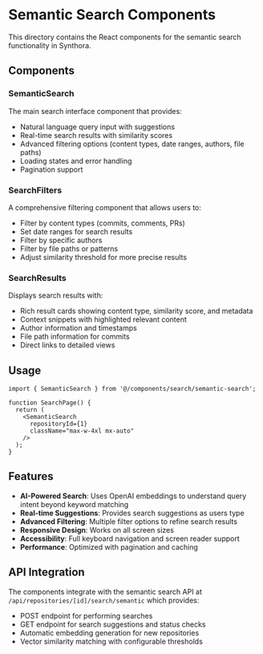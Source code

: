 # Semantic Search Components

This directory contains the React components for the semantic search functionality in Synthora.

## Components

### SemanticSearch
The main search interface component that provides:
- Natural language query input with suggestions
- Real-time search results with similarity scores
- Advanced filtering options (content types, date ranges, authors, file paths)
- Loading states and error handling
- Pagination support

### SearchFilters
A comprehensive filtering component that allows users to:
- Filter by content types (commits, comments, PRs)
- Set date ranges for search results
- Filter by specific authors
- Filter by file paths or patterns
- Adjust similarity threshold for more precise results

### SearchResults
Displays search results with:
- Rich result cards showing content type, similarity score, and metadata
- Context snippets with highlighted relevant content
- Author information and timestamps
- File path information for commits
- Direct links to detailed views

## Usage

```tsx
import { SemanticSearch } from '@/components/search/semantic-search';

function SearchPage() {
  return (
    <SemanticSearch 
      repositoryId={1}
      className="max-w-4xl mx-auto"
    />
  );
}
```

## Features

- **AI-Powered Search**: Uses OpenAI embeddings to understand query intent beyond keyword matching
- **Real-time Suggestions**: Provides search suggestions as users type
- **Advanced Filtering**: Multiple filter options to refine search results
- **Responsive Design**: Works on all screen sizes
- **Accessibility**: Full keyboard navigation and screen reader support
- **Performance**: Optimized with pagination and caching

## API Integration

The components integrate with the semantic search API at `/api/repositories/[id]/search/semantic` which provides:
- POST endpoint for performing searches
- GET endpoint for search suggestions and status checks
- Automatic embedding generation for new repositories
- Vector similarity matching with configurable thresholds
